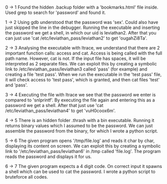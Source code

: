 0 -> 1
Found the hidden .backup folder with a 'bookmarks.html' file inside.
Used grep to search for 'password' and found it.


1 -> 2
Using gdb understood that the password was 'sex'. Could also have just skipped the line in the debugger.
Running the executable and inserting the password we get a shell, in which our uid is leviathan2.
After that you can just use 'cat /etc/leviathan_pass/leviathan2' to get 'ougahZi8Ta'.


2 -> 3
Analysing the executable with ltrace, we understand that there are 2 important function calls: access and cat.
Access is being called with the full path name. However, cat is not. If the input file has spaces, it will be interpreted as 2 separate files.
We can exploit this by creating a symbolic link to /etc/leviathan_pass/leviathan3 called 'pass' (for example) and creating a file 'test pass'.
When we run the executable in the 'test pass' file, it will check access to 'test pass', which is granted, and then cat files 'test' and 'pass'.


3 -> 4
Executing the file with ltrace we see that the password we enter is compared to 'snlprintf'. By executing the file again and entering this as a password we get a shell.
After that just use 'cat /etc/leviathan_pass/leviathan4' to get 'vuH0coox6m'.


4 -> 5
There is an hidden folder .thrash with a bin executable. Running it returns binary values which I assumed to be the password.
We can just assemble the password from the binary, for which I wrote a python script.


5 -> 6
The given program opens '/tmp/file.log' and reads it char by char, displaying its content on screen.
We can exploit this by creating a symbolic link to '/etc/leviathan_pass/leviathan6' in /tmp called 'file.log'.
The program reads the password and displays it for us.


6 -> 7
The given program expects a 4 digit code. On correct input it spawns a shell which can be used to cat the password.
I wrote a python script to bruteforce all codes.